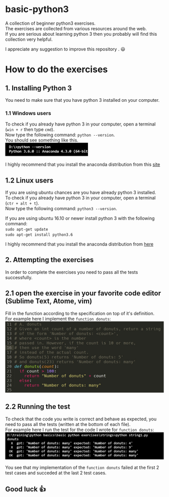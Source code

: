 # basic-python3
A collection of beginner python3 exercises.  
The exercises are collected from various resources around the web.  
If you are serious about learning python 3 then you probably will find this collection very helpful.

I appreciate any suggestion to improve this repository  .  :smiley:

# How to do the exercises

## 1. Installing Python 3
You need to make sure that you have python 3 installed on your computer.

### 1.1 Windows users
To check if you already have python 3 in your computer, open a terminal (`win + r` then type `cmd`).  
Now type the following command: `python --version`.  
You should see something like this.  
![Python version 6][py-version]  

I highly recommend that you install the anaconda distribution from this [site][download-anaconda-win]  

## 1.2 Linux users  
If you are using ubuntu chances are you have already python 3 installed.  
To check if you already have python 3 in your computer, open a terminal (`ctr + alt + t`).  
Now type the following command:  `python3 --version`.  

If you are using ubuntu 16.10 or newer install python 3 with the following command:  
`sudo apt-get update`  
`sudo apt-get install python3.6`  

I highly recommend that you install the anaconda distribution from [here][download-anaconda-linux]

## 2. Attempting the exercises
In order to complete the exercises you need to pass all the tests successfully.

## 2.1 open the exercise in your favorite code editor (Sublime Text, Atome, vim)
Fill in the function according to the specification on top of it's definition.  
For example here I implement the `function donuts`:  
![Example of code][py-example]

## 2.2 Running the test
To check that the code you write is correct and behave as expected, you need to pass all the tests (written at the bottom of each file).  
For example here I run the test for the code I wrote for `function donuts`:  
![Exemple of test][py-test]


You see that my implementation of the `function donuts` failed at the first 2 test cases and succeded at the last 2 test cases.

## Good luck :thumbsup:

[py-version]: ./img/py-version.jpg "Python version 6"  
[py-example]: ./img/py-example.jpg "Python example"  
[py-test]: ./img/py-test.jpg "Python test"
[download-anaconda-win]: https://www.continuum.io/downloads  
[download-anaconda-linux]: https://docs.continuum.io/anaconda/install/linux  
